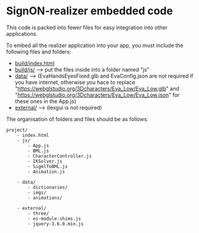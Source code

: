 # SignON-realizer embedded code

This code is packed into fewer files for easy integration into other applications.

To embed all the realizer application into your app, you must include the following files and folders:

- [build/index.html](index.html)
- [build/js/](js) --> put the files inside into a folder named "js"
- [data/](/data) --> (EvaHandsEyesFixed.glb and EvaConfig.json are not required if you have internet, otherwise you hace to replace "https://webglstudio.org/3Dcharacters/Eva_Low/Eva_Low.glb" and "https://webglstudio.org/3Dcharacters/Eva_Low/Eva_Low.json" for these ones in the App.js)
- [external/](/external) --> (lexgui is not required)

The organisation of folders and files should be as follows:

    project/
        - index.html
        - js/
            - App.js
            - BML.js
            - CharacterController.js
            - IKSolver.js
            - SigmlToBML.js
            - Animation.js

        - data/
            - dictionaries/
            - imgs/
            - animations/

        - external/ 
            - three/
            - es-module-shims.js
            - jquery-3.6.0.min.js

